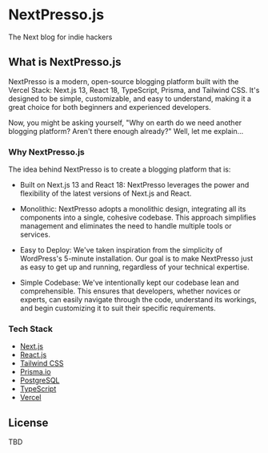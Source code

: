 # NextPresso.js

The Next blog for indie hackers

<!-- ABOUT -->

## What is NextPresso.js

NextPresso is a modern, open-source blogging platform built with the Vercel Stack: Next.js 13, React 18, TypeScript, Prisma, and Tailwind CSS. It's designed to be simple, customizable, and easy to understand, making it a great choice for both beginners and experienced developers.

Now, you might be asking yourself, "Why on earth do we need another blogging platform? Aren't there enough already?" Well, let me explain...

### Why NextPresso.js

The idea behind NextPresso is to create a blogging platform that is:

- Built on Next.js 13 and React 18: NextPresso leverages the power and flexibility of the latest versions of Next.js and React.

- Monolithic: NextPresso adopts a monolithic design, integrating all its components into a single, cohesive codebase. This approach simplifies management and eliminates the need to handle multiple tools or services.

- Easy to Deploy: We've taken inspiration from the simplicity of WordPress's 5-minute installation. Our goal is to make NextPresso just as easy to get up and running, regardless of your technical expertise.

- Simple Codebase: We've intentionally kept our codebase lean and comprehensible. This ensures that developers, whether novices or experts, can easily navigate through the code, understand its workings, and begin customizing it to suit their specific requirements.

<!-- STACK -->

### Tech Stack

- [Next.js](https://nextjs.org/)
- [React.js](https://reactjs.org/)
- [Tailwind CSS](https://tailwindcss.com/)
- [Prisma.io](https://prisma.io/)
- [PostgreSQL](https://www.postgresql.org/)
- [TypeScript](https://www.typescriptlang.org/)
- [Vercel](https://vercel.com/)

<!-- LICENSE -->

## License

TBD
